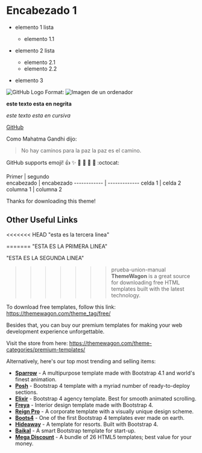 # Encabezado 1

* elemento 1 lista
  * elemento 1.1   

* elemento 2 lista
  * elemento 2.1
  * elemento 2.2 

* elemento 3

![GitHub Logo](/descargas/pc.jpg)
Format: ![Imagen de un ordenador](url)

**este texto esta en negrita**

*este texto esta en cursiva*

[GitHub]([http://github.com](https://www.iesvenancioblanco.es/))

Como Mahatma Gandhi dijo: 

>No hay caminos
>para la paz
>la paz es
>el camino.

GitHub supports emoji!
:+1: :sparkles: :camel: :tada:
:rocket: :metal: :octocat:

Primer       | segundo            
encabezado   | encabezado
------------ | -------------
celda 1      | celda  2
columna 1    | columna 2






Thanks for downloading this theme!

## Other Useful Links

<<<<<<< HEAD
"esta es la tercera linea"

=======
"ESTA ES LA PRIMERA LINEA"

"ESTA ES LA SEGUNDA LINEA"
>>>>>>> prueba-union-manual
**ThemeWagon** is a great source for downloading free HTML templates built with the latest technology.

To download free templates, follow this link: https://themewagon.com/theme_tag/free/

Besides that, you can buy our premium templates for making your web development experience unforgettable.

Visit the store from here: https://themewagon.com/theme-categories/premium-templates/

Alternatively, here's our top most trending and selling items:

* [**Sparrow**](https://themewagon.com/themes/sparrow/) - A multipurpose template made with Bootstrap 4.1 and world's finest animation.
* [**Posh**](https://themewagon.com/themes/posh-html5-bootstrap-4-template/) - Bootstrap 4 template with a myriad number of ready-to-deploy sections. 
* [**Elixir**](https://themewagon.com/themes/elixir-elegant-html5-bootstrap-template-consultancy-agency-website/) - Bootstrap 4 agency template. Best for smooth animated scrolling. 
* [**Freya**](https://themewagon.com/themes/bootstrap-4-premium-interior-design-template-freya/) - Interior design template made with Bootstrap 4. 
* [**Reign Pro**](https://themewagon.com/themes/reign-pro-premium-corporate-agency-html5-template/) - A corporate template with a visually unique design scheme. 
* [**Boots4**](https://themewagon.com/themes/first-ever-bootstrap-4-template/) - One of the first Bootstrap 4 templates ever made on earth. 
* [**Hideaway**](https://themewagon.com/themes/hideaway/) - A template for resorts. Built with Bootstrap 4. 
* [**Baikal**](https://themewagon.com/themes/bootstrap-4-startup-small-business-website-template/) - A smart Bootstrap template for start-up. 
* [**Mega Discount**](https://themewagon.com/themes/mega-discount-bundle/) - A bundle of 26 HTML5 templates; best value for your money. 























